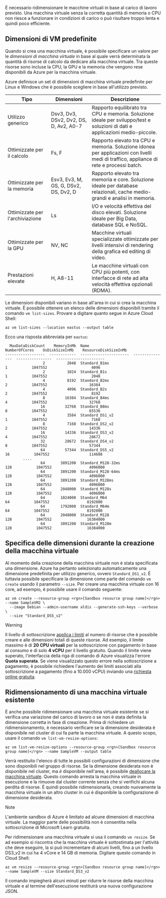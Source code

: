È necessario ridimensionare le macchine virtuali in base al carico di lavoro previsto. Una macchina virtuale senza la corretta quantità di memoria o CPU non riesce a funzionare in condizioni di carico o può risultare troppo lenta e quindi poco efficiente. 

## <a name="pre-defined-vm-sizes"></a>Dimensioni di VM predefinite

Quando si crea una macchina virtuale, è possibile specificare un valore per le _dimensioni di macchina virtuale_ in base al quale verrà determinata la quantità di risorse di calcolo da dedicare alla macchina virtuale. Tra queste risorse sono incluse la CPU, la GPU e la memoria che vengono rese disponibili da Azure per la macchina virtuale.

Azure definisce un set di dimensioni di macchina virtuale predefinite per Linux e Windows che è possibile scegliere in base all'utilizzo previsto. 

| Tipo | Dimensioni | Descrizione |
|------|-------|-------------|
| Utilizzo generico   | Dsv3, Dv3, DSv2, Dv2, DS, D, Av2, A0-7 | Rapporto equilibrato tra CPU e memoria. Soluzione ideale per sviluppo/test e soluzioni di dati e applicazioni medio-piccole. |
| Ottimizzate per il calcolo | Fs, F | Rapporto elevato tra CPU e memoria. Soluzione idonea per applicazioni con livelli medi di traffico, appliance di rete e processi batch. |
| Ottimizzate per la memoria  | Esv3, Ev3, M, GS, G, DSv2, DS, Dv2, D   | Rapporto elevato tra memoria e core. Soluzione ideale per database relazionali, cache medio-grandi e analisi in memoria. |
| Ottimizzate per l'archiviazione | Ls | I/O e velocità effettiva del disco elevati. Soluzione ideale per Big Data, database SQL e NoSQL. |
| Ottimizzate per la GPU | NV, NC | Macchine virtuali specializzate ottimizzate per livelli intensivi di rendering della grafica ed editing di video. |
| Prestazioni elevate | H, A8-11 | Le macchine virtuali con CPU più potenti, con interfacce di rete ad alta velocità effettiva opzionali (RDMA). | 

Le dimensioni disponibili variano in base all'area in cui si crea la macchina virtuale. È possibile ottenere un elenco delle dimensioni disponibili tramite il comando `vm list-sizes`. Provare a digitare quanto segue in Azure Cloud Shell:

```azurecli
az vm list-sizes --location eastus --output table
```

Ecco una risposta abbreviata per `eastus`:

```
  MaxDataDiskCount    MemoryInMb  Name                      NumberOfCores    OsDiskSizeInMb    ResourceDiskSizeInMb
------------------  ------------  ----------------------  ---------------  ----------------  ----------------------
                 2          2048  Standard_B1ms                         1           1047552                    4096
                 2          1024  Standard_B1s                          1           1047552                    2048
                 4          8192  Standard_B2ms                         2           1047552                   16384
                 4          4096  Standard_B2s                          2           1047552                    8192
                 8         16384  Standard_B4ms                         4           1047552                   32768
                16         32768  Standard_B8ms                         8           1047552                   65536
                 4          3584  Standard_DS1_v2                       1           1047552                    7168
                 8          7168  Standard_DS2_v2                       2           1047552                   14336
                16         14336  Standard_DS3_v2                       4           1047552                   28672
                32         28672  Standard_DS4_v2                       8           1047552                   57344
                64         57344  Standard_DS5_v2                      16           1047552                  114688
        ....
                64       3891200  Standard_M128-32ms                  128           1047552                 4096000
                64       3891200  Standard_M128-64ms                  128           1047552                 4096000
                64       3891200  Standard_M128ms                     128           1047552                 4096000
                64       2048000  Standard_M128s                      128           1047552                 4096000
                64       1024000  Standard_M64                         64           1047552                 8192000
                64       1792000  Standard_M64m                        64           1047552                 8192000
                64       2048000  Standard_M128                       128           1047552                16384000
                64       3891200  Standard_M128m                      128           1047552                16384000
```

## <a name="specifying-a-size-during-vm-creation"></a>Specifica delle dimensioni durante la creazione della macchina virtuale

Al momento della creazione della macchina virtuale non è stata specificata una dimensione. Azure ha pertanto selezionato automaticamente una dimensione predefinita per utilizzo generico, ovvero `Standard_DS1_v2`. È tuttavia possibile specificare la dimensione come parte del comando `vm create` usando il parametro `--size`. Per creare una macchina virtuale con 16 core, ad esempio, è possibile usare il comando seguente:

```azurecli
az vm create --resource-group <rgn>[Sandbox resource group name]</rgn> --name SampleVM2 \
  --image Debian --admin-username aldis --generate-ssh-keys --verbose \
  --size "Standard_DS5_v2"
```

> [!WARNING]
> Il livello di sottoscrizione [applica i limiti](https://docs.microsoft.com/azure/azure-subscription-service-limits) al numero di risorse che è possibile creare e alle dimensioni totali di queste risorse. Ad esempio, il limite massimo è di **20 CPU virtuali** per la sottoscrizione con pagamento in base al consumo e di solo **4 vCPU** per il livello gratuito. Quando il limite viene superato, l'interfaccia della riga di comando di Azure visualizza l'errore **Quota superata**. Se viene visualizzato questo errore nella sottoscrizione a pagamento, è possibile richiedere l'aumento dei limiti associati alla sottoscrizione a pagamento (fino a 10.000 vCPU) inviando una [richiesta online gratuita](https://docs.microsoft.com/azure/azure-resource-manager/resource-manager-quota-errors).

## <a name="resizing-an-existing-vm"></a>Ridimensionamento di una macchina virtuale esistente
È anche possibile ridimensionare una macchina virtuale esistente se si verifica una variazione del carico di lavoro o se non è stata definita la dimensione corretta in fase di creazione. Prima di richiedere un ridimensionamento, è necessario verificare se la dimensione desiderata è disponibile nel cluster di cui fa parte la macchina virtuale. A questo scopo, usare il comando `vm list-vm-resize-options`:

```azurecli
az vm list-vm-resize-options --resource-group <rgn>[Sandbox resource group name]</rgn> --name SampleVM --output table
```

Verrà restituito l'elenco di tutte le possibili configurazioni di dimensione che sono disponibili nel gruppo di risorse. Se la dimensione desiderata non è disponibile nel cluster, ma _è_ disponibile nell'area, è possibile [deallocare la macchina virtuale](https://docs.microsoft.com/cli/azure/vm?view=azure-cli-latest#az-vm-deallocate). Questo comando arresta la macchina virtuale in esecuzione e la rimuove dal cluster corrente senza che si verifichi alcuna perdita di risorse. È quindi possibile ridimensionarla, creando nuovamente la macchina virtuale in un altro cluster in cui è disponibile la configurazione di dimensione desiderata.

> [!NOTE]
> L'ambiente sandbox di Azure è limitato ad alcune dimensioni di macchina virtuale. La maggior parte delle possibilità non è consentita nella sottoscrizione di Microsoft Learn gratuita.

Per ridimensionare una macchina virtuale si usa il comando `vm resize`. Se ad esempio si riscontra che la macchina virtuale è sottostimata per l'attività che deve eseguire, la si può incrementare di alcuni livelli, fino a un livello DS3_v2 in cui ha 4 vCore e 14 GB di memoria. Digitare questo comando in Cloud Shell:

```azurecli
az vm resize --resource-group <rgn>[Sandbox resource group name]</rgn> --name SampleVM --size Standard_DS3_v2
```

Il comando impiegherà alcuni minuti per ridurre le risorse della macchina virtuale e al termine dell'esecuzione restituirà una nuova configurazione JSON.